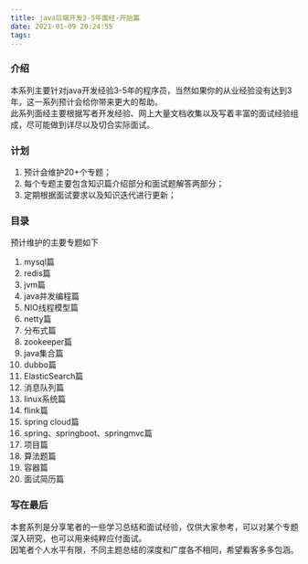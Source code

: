 ```yaml
---
title: java后端开发3-5年面经-开始篇
date: 2021-01-09 20:24:55
tags:
---
```

### 介绍
  本系列主要针对java开发经验3-5年的程序员，当然如果你的从业经验没有达到3年，这一系列预计会给你带来更大的帮助。
  <br>
  此系列面经主要根据写者开发经验、网上大量文档收集以及写着丰富的面试经验组成，尽可能做到详尽以及切合实际面试。

### 计划
1. 预计会维护20+个专题；
2. 每个专题主要包含知识篇介绍部分和面试题解答两部分；
2. 定期根据面试要求以及知识迭代进行更新；

### 目录
预计维护的主要专题如下
1. mysql篇
2. redis篇
3. jvm篇
4. java并发编程篇
5. NIO线程模型篇
6. netty篇
7. 分布式篇
8. zookeeper篇
9. java集合篇
10. dubbo篇
11. ElasticSearch篇
12. 消息队列篇
13. linux系统篇
14. flink篇
15. spring cloud篇
16. spring、springboot、springmvc篇
17. 项目篇
18. 算法题篇
19. 容器篇
20. 面试简历篇

### 写在最后
本套系列是分享笔者的一些学习总结和面试经验，仅供大家参考，可以对某个专题深入研究，也可以用来纯粹应付面试。
<br>
因笔者个人水平有限，不同主题总结的深度和广度各不相同，希望看客多多包涵。

